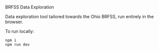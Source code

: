 BRFSS Data Exploration

Data exploration tool tailored towards the Ohio BRFSS, run entirely in the browser.

To run locally:
```
npm i
npm run dev
```
